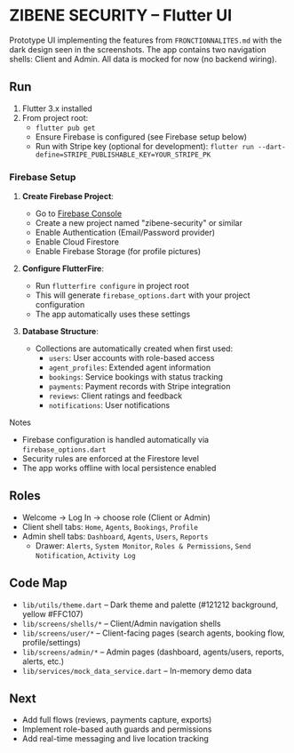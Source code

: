 # ZIBENE SECURITY – Flutter UI

Prototype UI implementing the features from `FRONCTIONNALITES.md` with the dark design seen in the screenshots. The app contains two navigation shells: Client and Admin. All data is mocked for now (no backend wiring).

## Run

1. Flutter 3.x installed
2. From project root:
   - `flutter pub get`
   - Ensure Firebase is configured (see Firebase setup below)
   - Run with Stripe key (optional for development):
     `flutter run --dart-define=STRIPE_PUBLISHABLE_KEY=YOUR_STRIPE_PK`

### Firebase Setup

1. **Create Firebase Project**:
   - Go to [Firebase Console](https://console.firebase.google.com/)
   - Create a new project named "zibene-security" or similar
   - Enable Authentication (Email/Password provider)
   - Enable Cloud Firestore
   - Enable Firebase Storage (for profile pictures)

2. **Configure FlutterFire**:
   - Run `flutterfire configure` in project root
   - This will generate `firebase_options.dart` with your project configuration
   - The app automatically uses these settings

3. **Database Structure**:
   - Collections are automatically created when first used:
     - `users`: User accounts with role-based access
     - `agent_profiles`: Extended agent information
     - `bookings`: Service bookings with status tracking
     - `payments`: Payment records with Stripe integration
     - `reviews`: Client ratings and feedback
     - `notifications`: User notifications

Notes
- Firebase configuration is handled automatically via `firebase_options.dart`
- Security rules are enforced at the Firestore level
- The app works offline with local persistence enabled

## Roles

- Welcome → Log In → choose role (Client or Admin)
- Client shell tabs: `Home`, `Agents`, `Bookings`, `Profile`
- Admin shell tabs: `Dashboard`, `Agents`, `Users`, `Reports`
  - Drawer: `Alerts`, `System Monitor`, `Roles & Permissions`, `Send Notification`, `Activity Log`

## Code Map

- `lib/utils/theme.dart` – Dark theme and palette (#121212 background, yellow #FFC107)
- `lib/screens/shells/*` – Client/Admin navigation shells
- `lib/screens/user/*` – Client-facing pages (search agents, booking flow, profile/settings)
- `lib/screens/admin/*` – Admin pages (dashboard, agents/users, reports, alerts, etc.)
- `lib/services/mock_data_service.dart` – In-memory demo data

## Next

- Add full flows (reviews, payments capture, exports)
- Implement role-based auth guards and permissions
- Add real-time messaging and live location tracking
